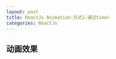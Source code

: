 ```yaml
---
layout: post
title: ReactJs Animation-方式1-通过timer
categories: ReactJs
---
```


## 动画效果

<html>
    <head>
        <script src="//cdn.bootcss.com/react/0.14.7/react.js"></script>
        <script src="//cdn.bootcss.com/react/0.14.7/react-dom.js"></script>
        <script src="../build/browser.min.js"></script>
    </head>
    <body>
        <div id="ticker" style="font-size:16px;"></div>
        <script type="text/babel">
            var Timer = React.createClass({
                getInitialState: function() {
                    return {
                        secondsElapsed: 0,
                        R: 255,
                        G: 0,
                        B: 160,
                        A: 1,
                        Rmode: 'down',
                        Gmode: 'none',
                        Bmode: 'none',
                        X: 0,
                        Xmode: 'up',
                        Y: 0,
                        Ymode: 'up',
                        RGBA: 'rgba(0,0,0,0)',
                        width: "1%",
                        height: "1%",
                        width_num: 2,
                        height_num: 2,
                        Radius: 1,
                        RadiusMode: 'up',
                        WidthMode: 'up'
                    };
                },
                addR: function(R, Rmode) {
                    var nRmode = Rmode;
                    var nR = R + 1;
                    if( nR > 255 ){
                        nRmode = 'down';
                    }
                    return [ nR, nRmode ];
                },
                decR: function(R, Rmode, Gmode) {
                    var nRmode = Rmode;
                    var nGmode = Gmode;
                    var nR = R - 1;
                    if( nR < 0 ){
                        nRmode = 'up';
                        nGmode = 'up';
                    }
                    return [ nR, nRmode , nGmode];
                },
                tick: function() {
                    var R = this.state.R;
                    var G = this.state.G;
                    var B = this.state.B;
                    var A = this.state.A;
                    var Rmode = this.state.Rmode;
                    var Gmode = this.state.Gmode;
                    var Bmode = this.state.Bmode;
                    var Radius = this.state.Radius;
                    var RadiusMode = this.state.RadiusMode;
                    var WidthMode = this.state.WidthMode;
                    switch(Rmode){
                        case 'up':
                            var temp = this.addR(R, Rmode);
                            R = temp[0];
                            Rmode = temp[1];
                            break;
                        case 'down':
                            var temp = this.decR(R, Rmode, Gmode);
                            R = temp[0];
                            Rmode = temp[1];
                            Gmode = temp[2];
                            break;
                    }
                    switch(Gmode){
                        case 'up':
                            var temp = this.addR(R, Rmode);
                            R = temp[0];
                            Rmode = temp[1];
                            break;
                        case 'down':
                            var temp = this.decR(R, Rmode, Gmode);
                            R = temp[0];
                            Rmode = temp[1];
                            Gmode = temp[2];
                            break;
                    }
                    if( Gmode == 'up' ){
                        G = G + 1;
                        if( G == 255){
                            Gmode = 'down';
                        }
                    }else if( Gmode == 'down' ){
                        G = G - 1;
                        if( G == 0 ){
                            Gmode = 'up';
                            Bmode = 'down';
                        }
                    }
                    if( Bmode == 'up' ){
                        B = B + 1;
                        if( B == 255 ) {
                            Bmode = 'down';
                        }
                    }else if ( Bmode == 'down' ){
                        B = B - 1;
                        if( B == 0 ){
                            Bmode = 'up';
                        }
                    }
                    var X = this.state.X;
                    var Y = this.state.Y;
                    var Xmode = this.state.Xmode;
                    var Ymode = this.state.Ymode;
                    if( Xmode == 'up' ){
                        X = X + 3;
                        if( X > 1176 ){
                            Xmode = 'down';
                        }
                    }else if( Xmode == 'down' ){
                        X = X - 2;
                        if( X < 0 ){
                            Xmode = 'up';
                        }
                    }
                    if( Ymode == 'up' ){
                        Y = Y + 1;
                        if(Y > 308) {
                            Ymode = 'down';
                        }
                    } else if (Ymode == 'down'){
                        Y = Y - 1;
                        if(Y < 0){
                            Ymode = 'up';
                        }
                    }
                    var rgba_str = 'rgba(' + R + ',' + G + ',' + B + ','+ A + ')';
                    var width_temp_num = this.state.width_num;
                    var height_temp_num = this.state.height_num;
                    if( WidthMode== 'up' ) {
                        width_temp_num = this.state.width_num + 0.5;
                        height_temp_num = this.state.height_num + 0.5;
                        if( width_temp_num > 100 || height_temp_num > 100){
                            WidthMode = 'down';
                        }
                    }
                    if(WidthMode == 'down'){
                        width_temp_num = this.state.width_num - 0.5;
                        height_temp_num = this.state.height_num - 0.5;
                        if( width_temp_num < 0 || height_temp_num < 0){
                            WidthMode = 'up';
                        }
                    }
                    if( RadiusMode == 'up' ){
                        Radius = Radius + 1;
                        if(Radius == 150){
                            RadiusMode = 'down';
                        }
                    }else if(RadiusMode == 'down' ){
                        Radius = Radius - 1;
                        if(Radius == 0 ){
                            RadiusMode = 'up';
                        }
                    }
                    var width_str = width_temp_num + "%";
                    var height_str = height_temp_num + "%";
                    this.setState({
                        secondsElapsed: this.state.secondsElapsed + 1,
                        RGBA: rgba_str,
                        width: width_str,
                        height: height_str,
                        width_num: width_temp_num,
                        R: R,
                        G: G,
                        B: B,
                        A: A,
                        Rmode: Rmode,
                        Gmode: Gmode,
                        Bmode: Bmode,
                        WidthMode: WidthMode,
                        X: X,
                        Xmode: Xmode,
                        Y: Y,
                        Ymode: Ymode,
                        Radius: Radius,
                        RadiusMode: RadiusMode
                    });
                },
                  componentDidMount: function() {
                    this.interval = setInterval(this.tick, 1);
                  },
                  componentWillUnmount: function() {
                    clearInterval(this.interval);
                  },
                  render: function() {
                    return (
                      <div >
                        Seconds Elapsed: {this.state.secondsElapsed}
                        <br />
                        Color: {this.state.RGBA}
                        <br />
                        Width: {this.state.width}
                        <br />
                        Height: {this.state.height}
                        <br />
                        X: {this.state.X}
                        <br />
                        Y: {this.state.Y}
                        <br />
                        Rmode: {this.state.Rmode}
                        <br />
                        Gmode: {this.state.Gmode}
                        <br />
                        Bmode: {this.state.Bmode}
                        <br />
                        RadiusMode: {this.state.RadiusMode}
                        <br />
                        Radius: {this.state.Radius}
                        <div style={{position:'absolute',left:this.state.X,top:this.state.Y,borderRadius:this.state.Radius,fontSize:18,backgroundColor:this.state.RGBA,width:200,height:200,textAlign: 'center'}}>
                        </div>
                        <div style={{position:'absolute',right:this.state.X,bottom:this.state.Y,borderRadius:this.state.Radius,fontSize:18,backgroundColor:this.state.RGBA,width:200,height:200,textAlign: 'center'}}>
                        </div>
                      </div>
                    );
                  }
                });

            ReactDOM.render(
                <Timer />, 
                document.getElementById('ticker')
            );

        </script>
    </body>
</html>

```
var Timer = React.createClass({
                getInitialState: function() {
                    return {
                        secondsElapsed: 0,
                        R: 255,
                        G: 0,
                        B: 160,
                        A: 1,
                        Rmode: 'down',
                        Gmode: 'none',
                        Bmode: 'none',
                        X: 0,
                        Xmode: 'up',
                        Y: 0,
                        Ymode: 'up',
                        RGBA: 'rgba(0,0,0,0)',
                        width: "1%",
                        height: "1%",
                        width_num: 2,
                        height_num: 2,
                        Radius: 1,
                        RadiusMode: 'up',
                        WidthMode: 'up'
                    };
                },
                addR: function(R, Rmode) {
                    var nRmode = Rmode;
                    var nR = R + 1;
                    if( nR > 255 ){
                        nRmode = 'down';
                    }
                    return [ nR, nRmode ];
                },
                decR: function(R, Rmode, Gmode) {
                    var nRmode = Rmode;
                    var nGmode = Gmode;
                    var nR = R - 1;
                    if( nR < 0 ){
                        nRmode = 'up';
                        nGmode = 'up';
                    }
                    return [ nR, nRmode , nGmode];
                },
                tick: function() {
                    var R = this.state.R;
                    var G = this.state.G;
                    var B = this.state.B;
                    var A = this.state.A;
                    var Rmode = this.state.Rmode;
                    var Gmode = this.state.Gmode;
                    var Bmode = this.state.Bmode;
                    var Radius = this.state.Radius;
                    var RadiusMode = this.state.RadiusMode;
                    var WidthMode = this.state.WidthMode;
                    switch(Rmode){
                        case 'up':
                            var temp = this.addR(R, Rmode);
                            R = temp[0];
                            Rmode = temp[1];
                            break;
                        case 'down':
                            var temp = this.decR(R, Rmode, Gmode);
                            R = temp[0];
                            Rmode = temp[1];
                            Gmode = temp[2];
                            break;
                    }
                    switch(Gmode){
                        case 'up':
                            var temp = this.addR(R, Rmode);
                            R = temp[0];
                            Rmode = temp[1];
                            break;
                        case 'down':
                            var temp = this.decR(R, Rmode, Gmode);
                            R = temp[0];
                            Rmode = temp[1];
                            Gmode = temp[2];
                            break;
                    }
                    if( Gmode == 'up' ){
                        G = G + 1;
                        if( G == 255){
                            Gmode = 'down';
                        }
                    }else if( Gmode == 'down' ){
                        G = G - 1;
                        if( G == 0 ){
                            Gmode = 'up';
                            Bmode = 'down';
                        }
                    }
                    if( Bmode == 'up' ){
                        B = B + 1;
                        if( B == 255 ) {
                            Bmode = 'down';
                        }
                    }else if ( Bmode == 'down' ){
                        B = B - 1;
                        if( B == 0 ){
                            Bmode = 'up';
                        }
                    }
                    var X = this.state.X;
                    var Y = this.state.Y;
                    var Xmode = this.state.Xmode;
                    var Ymode = this.state.Ymode;
                    if( Xmode == 'up' ){
                        X = X + 3;
                        if( X > 1176 ){
                            Xmode = 'down';
                        }
                    }else if( Xmode == 'down' ){
                        X = X - 2;
                        if( X < 0 ){
                            Xmode = 'up';
                        }
                    }
                    if( Ymode == 'up' ){
                        Y = Y + 1;
                        if(Y > 308) {
                            Ymode = 'down';
                        }
                    } else if (Ymode == 'down'){
                        Y = Y - 1;
                        if(Y < 0){
                            Ymode = 'up';
                        }
                    }
                    var rgba_str = 'rgba(' + R + ',' + G + ',' + B + ','+ A + ')';
                    var width_temp_num = this.state.width_num;
                    var height_temp_num = this.state.height_num;
                    if( WidthMode== 'up' ) {
                        width_temp_num = this.state.width_num + 0.5;
                        height_temp_num = this.state.height_num + 0.5;
                        if( width_temp_num > 100 || height_temp_num > 100){
                            WidthMode = 'down';
                        }
                    }
                    if(WidthMode == 'down'){
                        width_temp_num = this.state.width_num - 0.5;
                        height_temp_num = this.state.height_num - 0.5;
                        if( width_temp_num < 0 || height_temp_num < 0){
                            WidthMode = 'up';
                        }
                    }
                    if( RadiusMode == 'up' ){
                        Radius = Radius + 1;
                        if(Radius == 150){
                            RadiusMode = 'down';
                        }
                    }else if(RadiusMode == 'down' ){
                        Radius = Radius - 1;
                        if(Radius == 0 ){
                            RadiusMode = 'up';
                        }
                    }
                    var width_str = width_temp_num + "%";
                    var height_str = height_temp_num + "%";
                    this.setState({
                        secondsElapsed: this.state.secondsElapsed + 1,
                        RGBA: rgba_str,
                        width: width_str,
                        height: height_str,
                        width_num: width_temp_num,
                        R: R,
                        G: G,
                        B: B,
                        A: A,
                        Rmode: Rmode,
                        Gmode: Gmode,
                        Bmode: Bmode,
                        WidthMode: WidthMode,
                        X: X,
                        Xmode: Xmode,
                        Y: Y,
                        Ymode: Ymode,
                        Radius: Radius,
                        RadiusMode: RadiusMode
                    });
                },
                  componentDidMount: function() {
                    this.interval = setInterval(this.tick, 1);
                  },
                  componentWillUnmount: function() {
                    clearInterval(this.interval);
                  },
                  render: function() {
                    return (
                      <div >
                        Seconds Elapsed: {this.state.secondsElapsed}
                        <br />
                        Color: {this.state.RGBA}
                        <br />
                        Width: {this.state.width}
                        <br />
                        Height: {this.state.height}
                        <br />
                        X: {this.state.X}
                        <br />
                        Y: {this.state.Y}
                        <br />
                        Rmode: {this.state.Rmode}
                        <br />
                        Gmode: {this.state.Gmode}
                        <br />
                        Bmode: {this.state.Bmode}
                        <br />
                        RadiusMode: {this.state.RadiusMode}
                        <br />
                        Radius: {this.state.Radius}
                        <div style={{position:'absolute',left:this.state.X,top:this.state.Y,borderRadius:this.state.Radius,fontSize:18,backgroundColor:this.state.RGBA,width:200,height:200,textAlign: 'center'}}>
                        </div>
                        <div style={{position:'absolute',right:this.state.X,bottom:this.state.Y,borderRadius:this.state.Radius,fontSize:18,backgroundColor:this.state.RGBA,width:200,height:200,textAlign: 'center'}}>
                        </div>
                      </div>
                    );
                  }
                });
```



by: 潘尚 <br />
time: 2016.3.26


